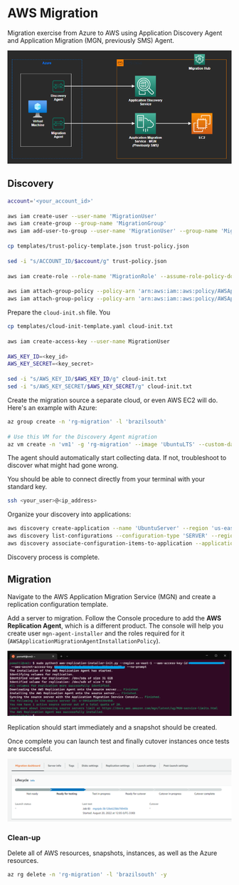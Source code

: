 # AWS Migration

Migration exercise from Azure to AWS using Application Discovery Agent and Application Migration (MGN, previously SMS) Agent.

<img src="migration.png" width=700 />

## Discovery

```sh
account='<your_account_id>'

aws iam create-user --user-name 'MigrationUser'
aws iam create-group --group-name 'MigrationGroup'
aws iam add-user-to-group --user-name 'MigrationUser' --group-name 'MigrationGroup'

cp templates/trust-policy-template.json trust-policy.json

sed -i "s/ACCOUNT_ID/$account/g" trust-policy.json

aws iam create-role --role-name 'MigrationRole' --assume-role-policy-document 'file://trust-policy.json'

aws iam attach-group-policy --policy-arn 'arn:aws:iam::aws:policy/AWSApplicationDiscoveryServiceFullAccess' --group-name 'MigrationGroup'
aws iam attach-group-policy --policy-arn 'arn:aws:iam::aws:policy/AWSApplicationDiscoveryAgentAccess' --group-name 'MigrationGroup'
```

Prepare the `cloud-init.sh` file. You

```sh
cp templates/cloud-init-template.yaml cloud-init.txt

aws iam create-access-key --user-name MigrationUser

AWS_KEY_ID=<key_id>
AWS_KEY_SECRET=<key_secret>

sed -i "s/AWS_KEY_ID/$AWS_KEY_ID/g" cloud-init.txt
sed -i "s/AWS_KEY_SECRET/$AWS_KEY_SECRET/g" cloud-init.txt
```

Create the migration source a separate cloud, or even AWS EC2 will do. Here's an example with Azure:

```sh
az group create -n 'rg-migration' -l 'brazilsouth'

# Use this VM for the Discovery Agent migration
az vm create -n 'vm1' -g 'rg-migration' --image 'UbuntuLTS' --custom-data 'cloud-init.txt'
```

The agent should automatically start collecting data. If not, troubleshoot to discover what might had gone wrong.

You should be able to connect directly from your terminal with your standard key.

```sh
ssh <your_user>@<ip_address>
```
Organize your discovery into applications:

```sh
aws discovery create-application --name 'UbuntuServer' --region 'us-east-1'
aws discovery list-configurations --configuration-type 'SERVER' --region 'us-east-1'
aws discovery associate-configuration-items-to-application --application-configuration-id '<value>' --configuration-ids '<value>' --region 'us-east-1'
```

Discovery process is complete.

## Migration

Navigate to the AWS Application Migration Service (MGN) and create a replication configuration template.

Add a server to migration. Follow the Console procedure to add the **AWS Replication Agent**, which is a different product. The console will help you create user `mgn-agent-installer` and the roles required for it (`AWSApplicationMigrationAgentInstallationPolicy`).

<img src="migration-agent.png" width=700 />

Replication should start immediately and a snapshot should be created.

Once complete you can launch test and finally cutover instances once tests are successful.

<img src="migration-flow.png" width=700 />


### Clean-up

Delete all of AWS resources, snapshots, instances, as well as the Azure resources.

```sh
az rg delete -n 'rg-migration' -l 'brazilsouth' -y
```